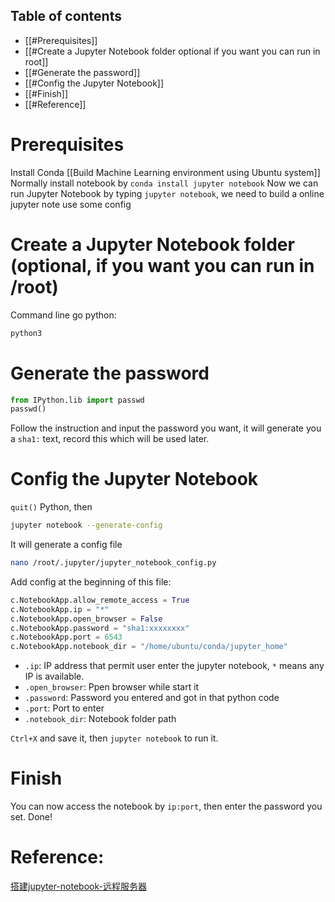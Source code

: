 Table of contents
---
- [[#Prerequisites]]
- [[#Create a Jupyter Notebook folder optional if you want you can run in root]]
- [[#Generate the password]]
- [[#Config the Jupyter Notebook]]
- [[#Finish]]
- [[#Reference]]



# Prerequisites
Install Conda [[Build Machine Learning environment using Ubuntu system]]
Normally install notebook by `conda install jupyter notebook`
Now we can run Jupyter Notebook by typing `jupyter notebook`, we need to build a online jupyter note use some config

# Create a Jupyter Notebook folder (optional, if you want you can run in /root)
Command line go python:
```bash
python3
```

# Generate the password
```py
from IPython.lib import passwd 
passwd()
```
Follow the instruction and input the password you want, it will generate you a `sha1:` text, record this which will be used later.

# Config the Jupyter Notebook
`quit()` Python, then
```bash
jupyter notebook --generate-config
```
It will generate a config file
```bash
nano /root/.jupyter/jupyter_notebook_config.py
```
Add config at the beginning of this file:
```py
c.NotebookApp.allow_remote_access = True
c.NotebookApp.ip = "*"
c.NotebookApp.open_browser = False
c.NotebookApp.password = "sha1:xxxxxxxx"
c.NotebookApp.port = 6543
c.NotebookApp.notebook_dir = "/home/ubuntu/conda/jupyter_home"
```
- `.ip`: IP address that permit user enter the jupyter notebook, `*` means any IP is available.
- `.open_browser`: Ppen browser while start it
- `.password`: Password you entered and got in that python code
- `.port`: Port to enter
- `.notebook_dir`: Notebook folder path

`Ctrl+X` and save it, then `jupyter notebook` to run it.

# Finish
You can now access the notebook by `ip:port`, then enter the password you set. 
Done! 

# Reference:
[搭建jupyter-notebook-远程服务器](https://blog.csdn.net/gernie/article/details/105547370?ops_request_misc=%257B%2522request%255Fid%2522%253A%2522162823864516780269831704%2522%252C%2522scm%2522%253A%252220140713.130102334..%2522%257D&request_id=162823864516780269831704&biz_id=0&utm_medium=distribute.pc_search_result.none-task-blog-2~all~sobaiduend~default-1-105547370.first_rank_v2_pc_rank_v29&utm_term=jupyter+%E6%9C%8D%E5%8A%A1%E5%99%A8&spm=1018.2226.3001.4187)